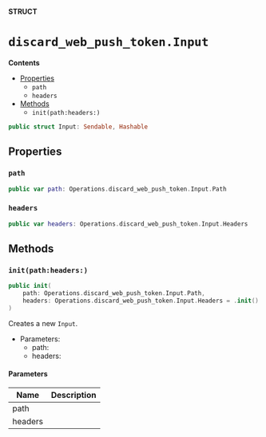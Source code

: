 **STRUCT**

# `discard_web_push_token.Input`

**Contents**

- [Properties](#properties)
  - `path`
  - `headers`
- [Methods](#methods)
  - `init(path:headers:)`

```swift
public struct Input: Sendable, Hashable
```

## Properties
### `path`

```swift
public var path: Operations.discard_web_push_token.Input.Path
```

### `headers`

```swift
public var headers: Operations.discard_web_push_token.Input.Headers
```

## Methods
### `init(path:headers:)`

```swift
public init(
    path: Operations.discard_web_push_token.Input.Path,
    headers: Operations.discard_web_push_token.Input.Headers = .init()
)
```

Creates a new `Input`.

- Parameters:
  - path:
  - headers:

#### Parameters

| Name | Description |
| ---- | ----------- |
| path |  |
| headers |  |